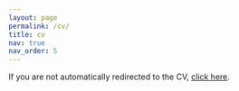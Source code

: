```yaml
---
layout: page
permalink: /cv/
title: cv
nav: true
nav_order: 5
---
```


<script>
  // Redirect to CV PDF
  window.location.href = '/assets/pdf/CV.pdf';
</script>

<p>If you are not automatically redirected to the CV, <a href="/assets/pdf/CV.pdf">click here</a>.</p>
